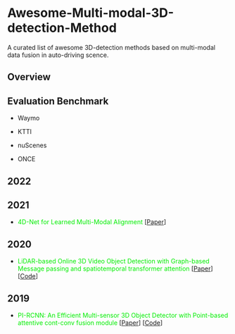 # Awesome-Multi-modal-3D-detection-Method
A curated list of awesome  3D-detection methods based on multi-modal data fusion in auto-driving scence.


## Overview

## Evaluation Benchmark
- Waymo

- KTTI

- nuScenes

- ONCE



<!--- <font color=“red”>  paper naem </font> [[Paper](paper link)] [[Code](code link)]  -->
## 2022

## 2021

- <font color=“red”> 4D-Net for Learned Multi-Modal Alignment </font> [[Paper](https://arxiv.org/abs/2109.01066)]

## 2020

- <font color=“red”> LiDAR-based Online 3D Video Object Detection with Graph-based Message passing and spatiotemporal transformer attention </font> [[Paper](https://arxiv.org/abs/2004.01389)] [[Code](https://github.com/yinjunbo/3DVID)]


## 2019
- <font color=“red”> PI-RCNN: An Efficient Multi-sensor 3D Object Detector with Point-based attentive cont-conv fusion module </font> [[Paper](https://arxiv.org/abs/1911.06084)] [[Code](https://github.com/ZJULearning/PI-RCNN)]




